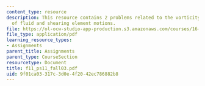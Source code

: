 ```yaml
---
content_type: resource
description: This resource contains 2 problems related to the vorticity, strain rate
  of fluid and shearing element motions.
file: https://ol-ocw-studio-app-production.s3.amazonaws.com/courses/16-01-unified-engineering-i-ii-iii-iv-fall-2005-spring-2006/9f01ca03317c3d0e4f2042ec786882b8_f11_ps11_fall03.pdf
file_type: application/pdf
learning_resource_types:
- Assignments
parent_title: Assignments
parent_type: CourseSection
resourcetype: Document
title: f11_ps11_fall03.pdf
uid: 9f01ca03-317c-3d0e-4f20-42ec786882b8
---
```

